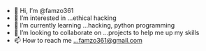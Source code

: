 - 👋 Hi, I’m @famzo361
- 👀 I’m interested in ...ethical hacking
- 🌱 I’m currently learning ...hacking, python programming  
- 💞️ I’m looking to collaborate on ...projects to help me up my skills
- 📫 How to reach me ...famzo361@gmail.com

<!---
famzo361/famzo361 is a ✨ special ✨ repository because its `README.md` (this file) appears on your GitHub profile.
You can click the Preview link to take a look at your changes.
--->
